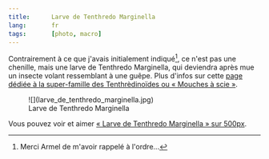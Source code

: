 ```yaml
---
title:      Larve de Tenthredo Marginella
lang:       fr
tags:       [photo, macro]
---
```


Contrairement à ce que j'avais initialement indiqué[^1], ce n'est pas une chenille, mais une larve de Tenthredo Marginella, qui deviendra après mue un insecte volant ressemblant à une guêpe. Plus d'infos sur cette [page dédiée à la super-famille des Tenthrèdinoïdes ou « Mouches à scie »](http://aramel.free.fr/INSECTES14-1.shtml).

<figure>
  ![](larve_de_tenthredo_marginella.jpg)
  <figcaption>
  Larve de Tenthredo Marginella
  </figcaption>
</figure>

[^1]: Merci Armel de m'avoir rappelé à l'ordre...

Vous pouvez voir et aimer [« Larve de Tenthredo Marginella » sur 500px](http://500px.com/photo/9465667).
